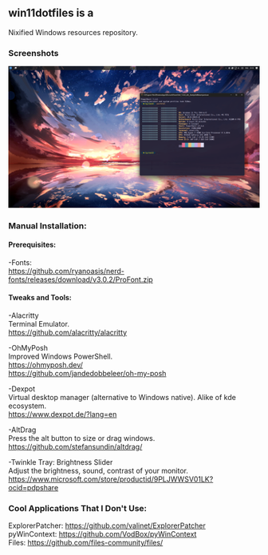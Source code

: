 ## win11dotfiles is a
Nixified Windows resources repository.
### Screenshots
![screenshot](./meta/screenshot.png)


### Manual Installation:
#### Prerequisites:
-Fonts:  
https://github.com/ryanoasis/nerd-fonts/releases/download/v3.0.2/ProFont.zip
#### Tweaks and Tools:
-Alacritty  
Terminal Emulator.  
https://github.com/alacritty/alacritty  
  
-OhMyPosh  
Improved Windows PowerShell.  
https://ohmyposh.dev/  
https://github.com/jandedobbeleer/oh-my-posh  
  
-Dexpot  
Virtual desktop manager (alternative to Windows native). Alike of kde ecosystem.  
https://www.dexpot.de/?lang=en  
  
-AltDrag  
Press the alt button to size or drag windows.  
https://github.com/stefansundin/altdrag/
  
-Twinkle Tray: Brightness Slider  
Adjust the brightness, sound, contrast of your monitor.  
https://www.microsoft.com/store/productid/9PLJWWSV01LK?ocid=pdpshare  
###  Cool Applications That I Don't Use:  
ExplorerPatcher: https://github.com/valinet/ExplorerPatcher  
pyWinContext: https://github.com/VodBox/pyWinContext  
Files: https://github.com/files-community/files/ 
  
